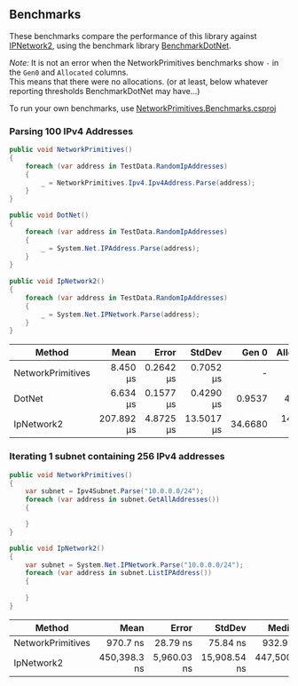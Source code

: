 ﻿
## Benchmarks

These benchmarks compare the performance of this library against [IPNetwork2](https://github.com/lduchosal/ipnetwork),
using the benchmark library [BenchmarkDotNet](https://benchmarkdotnet.org/articles/overview.html).

*Note:* It is not an error when the NetworkPrimitives benchmarks show `-` in the `Gen0` and `Allocated` columns.  
This means that there were no allocations. (or at least, below whatever reporting thresholds BenchmarkDotNet may have...)

To run your own benchmarks, use [NetworkPrimitives.Benchmarks.csproj](../benchmarks/NetworkPrimitives.Benchmarks.csproj)

### Parsing 100 IPv4 Addresses

```c#
public void NetworkPrimitives()
{
    foreach (var address in TestData.RandomIpAddresses)
    {
        _ = NetworkPrimitives.Ipv4.Ipv4Address.Parse(address);
    }
}

public void DotNet()
{
    foreach (var address in TestData.RandomIpAddresses)
    {
        _ = System.Net.IPAddress.Parse(address);
    }
}
        
public void IpNetwork2()
{
    foreach (var address in TestData.RandomIpAddresses)
    {
        _ = System.Net.IPNetwork.Parse(address);
    }
}
```


|            Method |       Mean |     Error |     StdDev |   Gen 0 | Allocated |
|------------------ |-----------:|----------:|-----------:|--------:|----------:|
| NetworkPrimitives |   8.450 μs | 0.2642 μs |  0.7052 μs |       - |         - |
|            DotNet |   6.634 μs | 0.1577 μs |  0.4290 μs |  0.9537 |   4,000 B |
|        IpNetwork2 | 207.892 μs | 4.8725 μs | 13.5017 μs | 34.6680 | 145,053 B |


### Iterating 1 subnet containing 256 IPv4 addresses

```c#
public void NetworkPrimitives()
{
    var subnet = Ipv4Subnet.Parse("10.0.0.0/24");
    foreach (var address in subnet.GetAllAddresses())
    {

    }
}

public void IpNetwork2()
{
    var subnet = System.Net.IPNetwork.Parse("10.0.0.0/24");
    foreach (var address in subnet.ListIPAddress())
    {
        
    }
}
```

|            Method |         Mean |       Error |       StdDev |       Median |    Gen 0 | Allocated |
|------------------ |-------------:|------------:|-------------:|-------------:|---------:|----------:|
| NetworkPrimitives |     970.7 ns |    28.79 ns |     75.84 ns |     932.9 ns |        - |         - |
|        IpNetwork2 | 450,398.3 ns | 5,960.03 ns | 15,908.54 ns | 447,500.9 ns | 134.7656 | 564,865 B |

